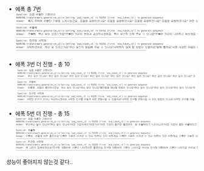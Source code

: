 - 에폭 총 7번</br>
![Pic](./pic/ep7.png)

- 에폭 3번 더 진행 - 총 10 </br>
![Pic](./pic/ep10.png)

- 에폭 5번 더 진행 - 총 15</br>
![Pic](./pic/ep15.png)

성능이 좋아지지 않는것 같다..

